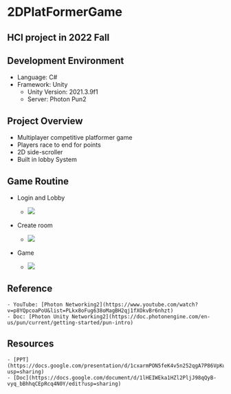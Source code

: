 # 2DPlatFormerGame
HCI project in 2022 Fall 
--------------

## Development Environment
- Language: C#
- Framework: Unity
    - Unity Version: 2021.3.9f1 
    - Server: Photon Pun2

## Project Overview
- Multiplayer competitive platformer game
- Players race to end for points
- 2D side-scroller
- Built in lobby System

## Game Routine
- Login and Lobby
    - <img src = "https://github.com/HAEUL99/2DPlatFormerGame/issues/1#issuecomment-1341840056">

- Create room
    - <img src = "https://github.com/HAEUL99/2DPlatFormerGame/issues/1#issuecomment-1341845168">
    
- Game
    - <img src="https://github.com/HAEUL99/2DPlatFormerGame/issues/1#issue-1483208376">


## Reference 
    - YouTube: [Photon Networking2](https://www.youtube.com/watch?v=p8YQpcoaPoU&list=PLkx8oFug638oMagBH2qj1fXOkvBr6nhzt)
    - Doc: [Photon Unity Networking2](https://doc.photonengine.com/en-us/pun/current/getting-started/pun-intro)


## Resources 
    - [PPT](https://docs.google.com/presentation/d/1cxarmPON5feK4v5n252qgA7P86VpKua628Z9_ri3oOw/edit?usp=sharing)
    - [Doc](https://docs.google.com/document/d/1lHEIWEka1HZl2PljJ98qQyB-vyq_bBhhqCEpRcq4N0Y/edit?usp=sharing)
  

        



